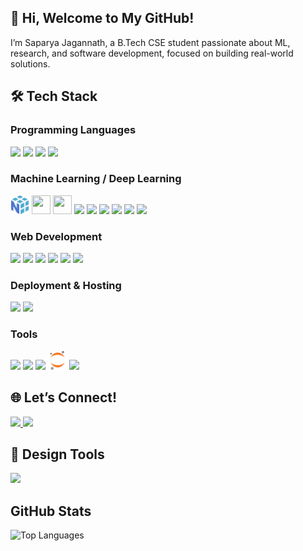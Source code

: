 ## 👋 Hi, Welcome to My GitHub!   

I’m Saparya Jagannath, a B.Tech CSE student passionate about ML, research, and software development, focused on building real-world solutions.

## 🛠️ Tech Stack

### Programming Languages  
<p align="left">
  <img src="https://skillicons.dev/icons?i=c" width="30"/>
  <img src="https://skillicons.dev/icons?i=cpp" width="30"/>
  <img src="https://skillicons.dev/icons?i=python" width="30"/>
  <img src="https://skillicons.dev/icons?i=javascript" width="30"/>
</p>

### Machine Learning / Deep Learning  
<p align="left">
  <img src="https://raw.githubusercontent.com/devicons/devicon/master/icons/numpy/numpy-original.svg" width="30"/>
  <img src="https://img.icons8.com/color/512/pandas.png" width="30" height="30"/>
  <img src="https://upload.wikimedia.org/wikipedia/commons/8/84/Matplotlib_icon.svg" width="30" height="30"/>
  <img src="https://skillicons.dev/icons?i=scikitlearn" width="30"/>
  <img src="https://skillicons.dev/icons?i=tensorflow" width="30"/>
  <img src="https://skillicons.dev/icons?i=pytorch" width="30"/>
  <img src="https://huggingface.co/front/assets/huggingface_logo-noborder.svg" width="30"/>
  <img src="https://skillicons.dev/icons?i=opencv" width="30"/>
  <img src="https://skillicons.dev/icons?i=mediapipe" width="30"/>
</p>

### Web Development  
<p align="left">
  <img src="https://skillicons.dev/icons?i=html" width="30"/>
  <img src="https://skillicons.dev/icons?i=css" width="30"/>
  <img src="https://skillicons.dev/icons?i=django" width="30"/>
  <img src="https://skillicons.dev/icons?i=mysql" width="30"/>
  <img src="https://skillicons.dev/icons?i=sqlite" width="30"/>
  <img src="https://skillicons.dev/icons?i=bootstrap" width="30"/>
</p>

### Deployment & Hosting  
<p align="left">
  <img src="https://img.icons8.com/color/512/github.png" width="30"/>
  <img src="https://pbs.twimg.com/profile_images/1735429515541938176/zOO1N7Su_400x400.jpg" width="30"/>
</p>

### Tools  
<p align="left">
  <img src="https://skillicons.dev/icons?i=git" width="30"/>
  <img src="https://skillicons.dev/icons?i=github" width="30"/>
  <img src="https://skillicons.dev/icons?i=vscode" width="30"/>
  <img src="https://raw.githubusercontent.com/devicons/devicon/master/icons/jupyter/jupyter-original.svg" width="30"/>
  <img src="https://colab.research.google.com/img/colab_favicon_256px.png" width="30"/>
</p>

## 🌐 Let’s Connect!  

<p align="left">
  <a href="https://www.linkedin.com/in/saparya05" target="blank">
    <img src="https://img.icons8.com/color/512/linkedin.png" width="50"/>  </a>
  <a href="https://saparya05.github.io/MemoryBook/" target="blank">
    <img src="https://img.icons8.com/fluency/512/domain.png" width="50"/>  </a>
</p>

## 🎨 Design Tools  

<p align="left">
  <img src="https://img.icons8.com/fluency/512/canva-app.png" width="40"/>
 
</p>

##  GitHub Stats  
<p align="left">
  <img src="https://github-readme-stats.vercel.app/api/top-langs/?username=saparya05&layout=compact&theme=tokyonight" alt="Top Languages"/>
  
</p>
